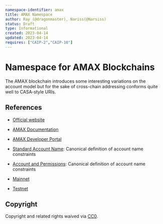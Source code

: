 ```yaml
---
namespace-identifier: amax
title: AMAX Namespace
author: Ray (@dragonmaster), Nariss(@Narsiss)
status: Draft
type: Informational
created: 2023-04-14
updated: 2023-04-14
requires: ["CAIP-2","CAIP-10"]
--- 
```


# Namespace for AMAX Blockchains

The AMAX blockchain introduces some interesting variations on the account
model but for the sake of cross-chain addressing conforms quite well to
CASA-style URIs.

## References

- [Official website](https://amax.network)
- [AMAX Documentation](https://docs.amax.network/en/latest/API/AMAX-RPC/)
- [AMAX Developer Portal](https://armonia.gitbook.io/amax-dao-dev/v/chinese-1/)
- [Standard Account Name][]: Canonical definition of account name constraints
- [Account and Permissions][]: Canonical definition of account name constraints

- [Mainnet](https://expnode.amaxscan.io/v1/chain/get_info)
- [Testnet](https://test-chain.ambt.art/v1/chain/get_info)

[Standard Account Name]: https://developers.eos.io/welcome/v2.1/glossary/index/#standard-account-name
[Account and Permissions]: https://developers.eos.io/welcome/v2.1/introduction-to-eosio/core_concepts

## Copyright

Copyright and related rights waived via [CC0](../LICENSE).